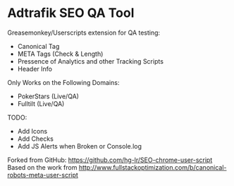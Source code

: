 Adtrafik SEO QA Tool
======================

Greasemonkey/Userscripts extension for QA testing:
* Canonical Tag
* META Tags (Check & Length)
* Pressence of Analytics and other Tracking Scripts
* Header Info

Only Works on the Following Domains:
* PokerStars (Live/QA)
* Fulltilt (Live/QA)

TODO:
* Add Icons
* Add Checks
* Add JS Alerts when Broken or Console.log

Forked from GitHub: https://github.com/hg-lr/SEO-chrome-user-script
Based on the work from http://www.fullstackoptimization.com/b/canonical-robots-meta-user-script